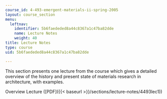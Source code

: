 ```yaml
---
course_id: 4-493-emergent-materials-ii-spring-2005
layout: course_section
menu:
  leftnav:
    identifier: 5b6faededed8a44c8367a1c47ba82dde
    name: Lecture Notes
    weight: 40
title: Lecture Notes
type: course
uid: 5b6faededed8a44c8367a1c47ba82dde

---
```


This section presents one lecture from the course which gives a detailed overview of the history and present state of materials research in architecture, with examples.

Overview Lecture ([PDF]({{< baseurl >}}/sections/lecture-notes/4493lec1))